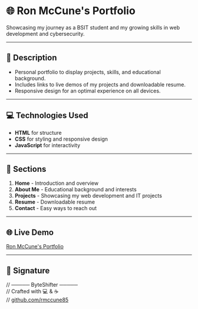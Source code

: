# 🌐 Ron McCune's Portfolio  

Showcasing my journey as a BSIT student and my growing skills in web development and cybersecurity.  

---

## 📝 Description  
- Personal portfolio to display projects, skills, and educational background.  
- Includes links to live demos of my projects and downloadable resume.  
- Responsive design for an optimal experience on all devices.  

---

## 💻 Technologies Used  
- **HTML** for structure  
- **CSS** for styling and responsive design  
- **JavaScript** for interactivity  

---

## 📂 Sections  
1. **Home** - Introduction and overview  
2. **About Me** - Educational background and interests  
3. **Projects** - Showcasing my web development and IT projects  
4. **Resume** - Downloadable resume  
5. **Contact** - Easy ways to reach out  

---

## 🌐 Live Demo  
[Ron McCune's Portfolio](https://rmccune85.github.io/ronmccune-portfolio/)

---

## 📌 Signature  
// ───── ByteShifter ─────  
// Crafted with 💻 & ☕  
// [github.com/rmccune85](https://github.com/rmccune85)
